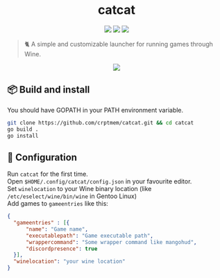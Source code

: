 <h1 align="center">catcat</h1>

<p align="center">
  <a href="https://github.com/crptmem/catcat/stargazers"><img src="https://img.shields.io/github/stars/crptmem/catcat?colorA=151515&colorB=B66467&style=for-the-badge&logo=starship"></a>
  <a href="https://github.com/crptmem/catcat/issues"><img src="https://img.shields.io/github/issues/crptmem/catcat?colorA=151515&colorB=8C977D&style=for-the-badge&logo=bugatti"></a>
  <a href="https://github.com/crptmem/catcat/network/members"><img src="https://img.shields.io/github/forks/crptmem/catcat?colorA=151515&colorB=D9BC8C&style=for-the-badge&logo=github"></a>
</p>

> 🐈 A simple and customizable launcher for running games through Wine.
<p align="center">
  <img align="center" src=https://github.com/crptmem/catcat/assets/88046785/b1f40ce6-fe23-4ead-a466-22bda52e0d43 />
</p>

## 📦 Build and install
You should have GOPATH in your PATH environment variable.
```sh
git clone https://github.com/crptmem/catcat.git && cd catcat
go build .
go install
```

## 🔧 Configuration
Run `catcat` for the first time. <br/>
Open `$HOME/.config/catcat/config.json` in your favourite editor. <br/>
Set `winelocation` to your Wine binary location (like `/etc/eselect/wine/bin/wine` in Gentoo Linux) <br/>
Add games to `gameentries` like this:
```json
{
  "gameentries" : [{
      "name": "Game name",
      "executablepath": "Game executable path",
      "wrappercommand": "Some wrapper command like mangohud",
      "discordpresence": true
  }],
  "winelocation": "your wine location"
}
```

